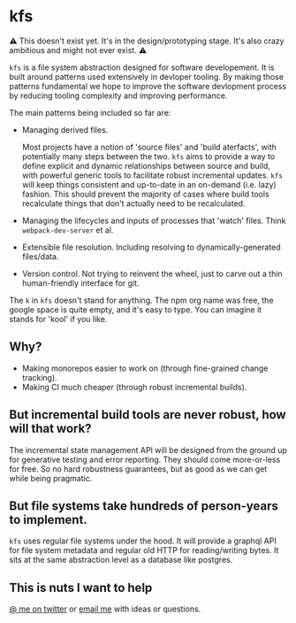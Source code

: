 # kfs

⚠️ This doesn't exist yet. It's in the design/prototyping stage. It's also crazy ambitious and might not ever exist. ⚠️

`kfs` is a file system abstraction designed for software developement. It is built around patterns used extensively in devloper tooling. By making those patterns fundamental we hope to improve the software devlopment process by reducing tooling complexity and improving performance.

The main patterns being included so far are:

- Managing derived files.

  Most projects have a notion of 'source files' and 'build aterfacts', with potentially many steps between the two. `kfs` aims to provide a way to define explicit and dynamic relationships between source and build, with powerful generic tools to facilitate robust incremental updates. `kfs` will keep things consistent and up-to-date in an on-demand (i.e. lazy) fashion. This should prevent the majority of cases where build tools recalculate things that don't actually need to be recalculated.

- Managing the lifecycles and inputs of processes that 'watch' files. Think `webpack-dev-server` et al.

- Extensible file resolution. Including resolving to dynamically-generated files/data.

- Version control. Not trying to reinvent the wheel, just to carve out a thin human-friendly interface for git.

The `k` in `kfs` doesn't stand for anything. The npm org name was free, the google space is quite empty, and it's easy to type. You can imagine it stands for 'kool' if you like.

## Why?

- Making monorepos easier to work on (through fine-grained change tracking).
- Making CI much cheaper (through robust incremental builds).

## But incremental build tools are never robust, how will that work?

The incremental state management API will be designed from the ground up for generative testing and error reporting. They should come more-or-less for free. So no hard robustness guarantees, but as good as we can get while being pragmatic.

## But file systems take hundreds of person-years to implement.

`kfs` uses regular file systems under the hood. It will provide a graphql API for file system metadata and regular old HTTP for reading/writing bytes. It sits at the same abstraction level as a database like postgres.

## This is nuts I want to help

[@ me on twitter](https://twitter.com/djsheldrick) or [email me](d.j.sheldrick@gmail.com) with ideas or questions.